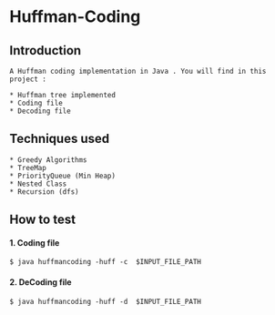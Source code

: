 Huffman-Coding
========================

## Introduction
    A Huffman coding implementation in Java . You will find in this project :

    * Huffman tree implemented
    * Coding file 
    * Decoding file
## Techniques used 
    * Greedy Algorithms
    * TreeMap
    * PriorityQueue (Min Heap)
    * Nested Class
    * Recursion (dfs)

## How to test 

#### 1. Coding file 

```
$ java huffmancoding -huff -c  $INPUT_FILE_PATH
```
#### 2. DeCoding file 

```
$ java huffmancoding -huff -d  $INPUT_FILE_PATH
```